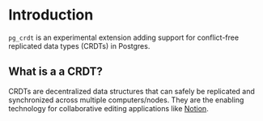 # Introduction 

`pg_crdt` is an experimental extension adding support for
conflict-free replicated data types (CRDTs) in Postgres.

## What is a a CRDT?

CRDTs are decentralized data structures that can safely be replicated
and synchronized across multiple computers/nodes. They are the
enabling technology for collaborative editing applications like
[Notion](https://www.notion.so).
